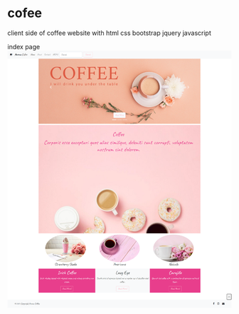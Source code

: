 # cofee
client side of coffee website with html css bootstrap jquery javascript

index page
![index](project1/images/screencapture-file-H-2023-08-12-12_08_54.png)
